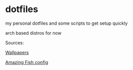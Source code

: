 # dotfiles
my personal dotfiles and some scripts to get setup quickly

arch based distros for now

Sources:

[Wallpapers](https://github.com/fkf-studios/wallpapers)

[Amazing Fish config](https://github.com/fkf-studios/fishy)

